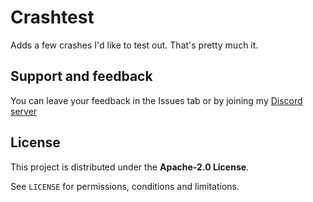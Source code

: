 # Crashtest

Adds a few crashes I'd like to test out. That's pretty much it.

## Support and feedback
You can leave your feedback in the Issues tab or by joining my [Discord server](https://discord.com/invite/4vqtjfdhTk)

## License
This project is distributed under the **Apache-2.0 License**.

See `LICENSE` for permissions, conditions and limitations.